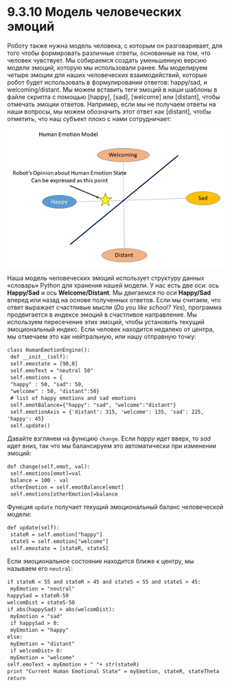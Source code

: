 # 9.3.10 Модель человеческих эмоций

Роботу также нужна модель человека, с которым он разговаривает, для того чтобы формировать различные ответы, основанные на том, что человек чувствует. Мы собираемся создать уменьшенную версию модели эмоций, которую мы использовали ранее. Мы моделируем четыре эмоции для наших человеческих взаимодействий, которые робот будет использовать в формулировании ответов: happy/sad, и welcoming/distant. Мы можем вставить теги эмоций в наши шаблоны в файле скрипта с помощью \[happy\], \[sad\], \[welcome\] или \[distant\], чтобы отмечать эмоции ответов. Например, если мы не получаем ответы на наши вопросы, мы можем обозначить этот ответ как \[distant\], чтобы отметить, что наш субъект плохо с нами сотрудничает:

![](../.gitbook/assets/image%20%284%29.png)

Наша модель человеческих эмоций использует структуру данных «словарь» Python для хранения нашей модели. У нас есть две оси: ось **Happy/Sad** и ось **Welcome/Distant**. Мы двигаемся по оси **Happy/Sad** вперед или назад на основе полученных ответов. Если мы считаем, что ответ выражает счастливые мысли \(_Do you like school? Yes_\), программа продвигается в индексе эмоций в счастливое направление. Мы используем пересечение этих эмоций, чтобы установить текущий эмоциональный индекс. Если человек находится недалеко от центра, мы отмечаем это как нейтральную, или нашу отправную точку:

```text
class HumanEmotionEngine():
 def __init__(self):
 self.emostate = [90,0]
 self.emoText = "neutral 50"
 self.emotions = {
 "happy" : 50, "sad": 50,
 "welcome" : 50, "distant":50}
 # list of happy emotions and sad emotions
 self.emotBalance={"happy": "sad", "welcome":"distant"}
 self.emotionAxis = {'distant': 315, 'welcome': 135, 'sad': 225,
'happy': 45}
 self.update()
```

Давайте взглянем на функцию `change`. Если _happy_ идет вверх, то _sad_ идет вниз, так что мы балансируем это автоматически при изменении эмоций:

```text
def change(self,emot, val):
 self.emotions[emot]=val
 balance = 100 - val
 otherEmotion = self.emotBalance[emot]
 self.emotions[otherEmotion]=balance
```

Функция `update` получает текущий эмоциональный баланс человеческой модели:

```text
def update(self):
 stateR = self.emotion["happy"]
 stateS = self.emotion["welcome"]
 self.emostate = [stateR, stateS]
```

Если эмоциональное состояние находится ближе к центру, мы называем его `neutral`:

```text
if stateR < 55 and stateR > 45 and stateS < 55 and stateS > 45:
 myEmotion = "neutral"
happySad = stateR-50
welcomDist = stateS-50
if abs(happySad) > abs(welcomDist):
 myEmotion = "sad"
 if happySad > 0:
 myEmotion = "happy"
else:
 myEmotion = "distant"
 if welcomDist> 0:
 myEmotion = "welcome"
self.emoText = myEmotion + " "+ str(stateR)
print "Current Human Emotional State" = myEmotion, stateR, stateTheta
return
```

